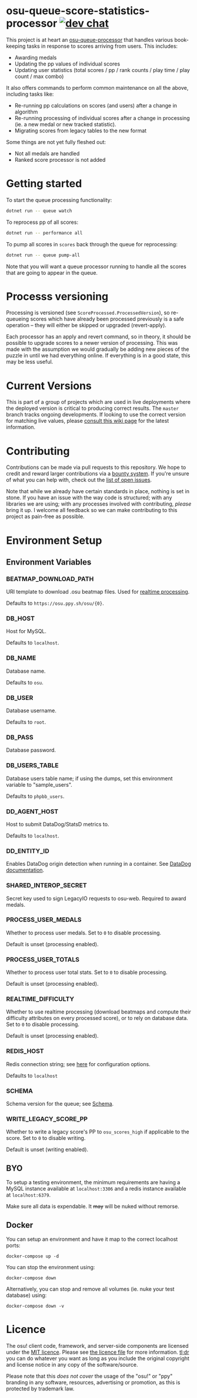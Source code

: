 # osu-queue-score-statistics-processor [![dev chat](https://discordapp.com/api/guilds/188630481301012481/widget.png?style=shield)](https://discord.gg/ppy)

This project is at heart an [osu-queue-processor](https://github.com/ppy/osu-queue-processor) that handles various book-keeping tasks in response to scores arriving from users. This includes:

- Awarding medals
- Updating the pp values of individual scores
- Updating user statistics (total scores / pp / rank counts / play time / play count / max combo)

It also offers commands to perform common maintenance on all the above, including tasks like:

- Re-running pp calculations on scores (and users) after a change in algorithm
- Re-running processing of individual scores after a change in processing (ie. a new medal or new tracked statistic).
- Migrating scores from legacy tables to the new format

Some things are not yet fully fleshed out:

- Not all medals are handled
- Ranked score processor is not added

# Getting started

To start the queue processing functionality:

```sh
dotnet run -- queue watch
```

To reprocess pp of all scores:

```sh
dotnet run -- performance all
```

To pump all scores in `scores` back through the queue for reprocessing:

```sh
dotnet run -- queue pump-all
```

Note that you will want a queue processor running to handle all the scores that are going to appear in the queue.

# Processs versioning

Processing is versioned (see `ScoreProcessed.ProcessedVersion`), so re-queueing scores which have already been processed previously is a safe operation – they will either be skipped or upgraded (revert-apply).

Each processor has an apply and revert command, so in theory, it should be possible to upgrade scores to a newer version of processing. This was made with the assumption we would gradually be adding new pieces of the puzzle in until we had everything online. If everything is in a good state, this may be less useful.

# Current Versions

This is part of a group of projects which are used in live deployments where the deployed version is critical to producing correct results. The `master` branch tracks ongoing developments. If looking to use the correct version for matching live values, please [consult this wiki page](https://github.com/ppy/osu-infrastructure/wiki/Star-Rating-and-Performance-Points) for the latest information.

# Contributing

Contributions can be made via pull requests to this repository. We hope to credit and reward larger contributions via a [bounty system](https://www.bountysource.com/teams/ppy). If you're unsure of what you can help with, check out the [list of open issues](https://github.com/ppy/osu-queue-score-statistics-processor/issues).

Note that while we already have certain standards in place, nothing is set in stone. If you have an issue with the way code is structured; with any libraries we are using; with any processes involved with contributing, *please* bring it up. I welcome all feedback so we can make contributing to this project as pain-free as possible.

# Environment Setup

## Environment Variables

### BEATMAP_DOWNLOAD_PATH

URI template to download .osu beatmap files. Used for [realtime processing](#realtime_difficulty).

Defaults to `https://osu.ppy.sh/osu/{0}`.

### DB_HOST

Host for MySQL.

Defaults to `localhost`.

### DB_NAME

Database name.

Defaults to `osu`.

### DB_USER

Database username.

Defaults to `root`.

### DB_PASS

Database password.

### DB_USERS_TABLE

Database users table name; if using the dumps, set this environment variable to "sample_users".

Defaults to `phpbb_users`.

### DD_AGENT_HOST

Host to submit DataDog/StatsD metrics to.

Defaults to `localhost`.

### DD_ENTITY_ID

Enables DataDog origin detection when running in a container. See [DataDog documentation](https://docs.datadoghq.com/developers/dogstatsd/?tab=kubernetes&code-lang=dotnet#origin-detection-over-udp).

### SHARED_INTEROP_SECRET

Secret key used to sign LegacyIO requests to osu-web. Required to award medals.

### PROCESS_USER_MEDALS

Whether to process user medals. Set to `0` to disable processing.

Default is unset (processing enabled).

### PROCESS_USER_TOTALS

Whether to process user total stats. Set to `0` to disable processing.

Default is unset (processing enabled).

### REALTIME_DIFFICULTY

Whether to use realtime processing (download beatmaps and compute their difficulty attributes on every processed score), or to rely on database data. Set to `0` to disable processing.

Default is unset (processing enabled).

### REDIS_HOST

Redis connection string; see [here](https://stackexchange.github.io/StackExchange.Redis/Configuration.html#configuration-options) for configuration options.

Defaults to `localhost`

### SCHEMA

Schema version for the queue; see [Schema](https://github.com/ppy/osu-elastic-indexer#schema).

### WRITE_LEGACY_SCORE_PP

Whether to write a legacy score's PP to `osu_scores_high` if applicable to the score. Set to `0` to disable writing.

Default is unset (writing enabled).

## BYO

To setup a testing environment, the minimum requirements are having a MySQL instance available at `localhost:3306` and a redis instance available at `localhost:6379`.

Make sure all data is expendable. It ~~may~~ will be nuked without remorse.

## Docker

You can setup an environment and have it map to the correct localhost ports:

```shell
docker-compose up -d
```

You can stop the environment using:
```shell
docker-compose down
```

Alternatively, you can stop and remove all volumes (ie. nuke your test database) using:
```shell
docker-compose down -v
```

# Licence

The osu! client code, framework, and server-side components are licensed under the [MIT licence](https://opensource.org/licenses/MIT). Please see [the licence file](LICENCE) for more information. [tl;dr](https://tldrlegal.com/license/mit-license) you can do whatever you want as long as you include the original copyright and license notice in any copy of the software/source.

Please note that this *does not cover* the usage of the "osu!" or "ppy" branding in any software, resources, advertising or promotion, as this is protected by trademark law.
